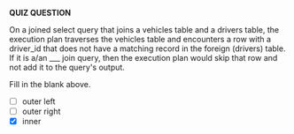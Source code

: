 **QUIZ QUESTION**

On a joined select query that joins a vehicles table and a drivers table, the execution plan traverses the vehicles table and encounters a row with a driver_id that does not have a matching record in the foreign (drivers) table. If it is a/an ___ join query, then the execution plan would skip that row and not add it to the query's output.

Fill in the blank above.
- [ ] outer left
- [ ] outer right
- [x] inner
